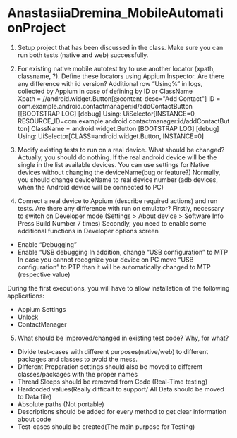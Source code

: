 # AnastasiiaDremina_MobileAutomationProject
1.	Setup project that has been discussed in the class. Make sure you can run both tests (native and web) successfully.
2.	For existing native mobile autotest try to use another locator (xpath, classname, ?). Define these locators using Appium Inspector. Are there any difference with id version?
Additional row “Using%” in logs, collected by Appium in case of defining by ID or ClassName	 
Xpath = //android.widget.Button[@content-desc="Add Contact"]
ID  = com.example.android.contactmanager:id/addContactButton
[[BOOTSTRAP LOG] [debug] Using: UiSelector[INSTANCE=0, RESOURCE_ID=com.example.android.contactmanager:id/addContactButton]
ClassName = android.widget.Button
[BOOTSTRAP LOG] [debug] Using: UiSelector[CLASS=android.widget.Button, INSTANCE=0]

3.	Modify existing tests to run on a real device. What should be changed? 
Actually, you should do nothing.
If the real android device will be the single in the list available devices.
You can use settings for Native devices without changing the deviceName(bug or feature?)
Normally, you should change deviceName to real device number (adb devices, when the Android device will be connected to PC)
4.	Connect a real device to Appium (describe required actions) and run tests. Are there any difference with run on emulator?
Firstly, necessary to switch on Developer mode (Settings > About device > Software Info Press Build Number 7 times)
Secondly, you need to enable some additional functions in Developer options screen
-	Enable “Debugging”
-	Enable “USB debugging
In addition, change “USB configuration” to MTP
In case you cannot recognize your device on PC move “USB configuration” to PTP
than it will be automatically changed to MTP (respective value)

During the first executions, you will have to allow installation of the following applications:
- Appium Settings
- Unlock
- ContactManager


5.	What should be improved/changed in existing test code? Why, for what?
-	Divide test-cases with different purposes(native/web) to different packages and classes to avoid the mess.
-	Different Preparation settings should also be moved to different classes/packages with the proper names
-	Thread Sleeps should be removed from Code (Real-Time testing)
-	Hardcoded values(Really difficalt to support/ All Data should be moved to Data file)
-	Absolute paths (Not portable)
-	Descriptions should be added  for every method to get clear information about code
-	Test-cases		 should be created(The main purpose for Testing)
